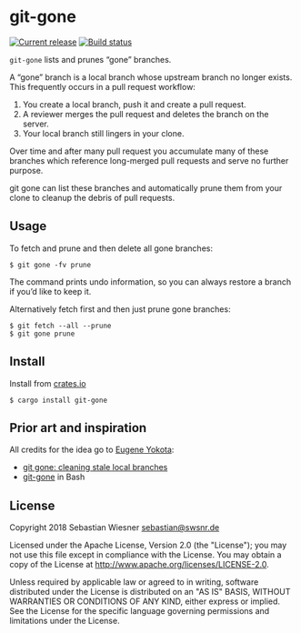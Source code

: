 # git-gone

[![Current release]( https://img.shields.io/crates/v/git-gone.svg)](https://crates.io/crates/git-gone)
[![Build status](https://img.shields.io/travis/com/lunaryorn/git-gone/master.svg)](https://travis-ci.com/lunaryorn/git-gone)

`git-gone` lists and prunes “gone” branches.

A “gone” branch is a local branch whose upstream branch no longer exists. This
frequently occurs in a pull request workflow:

1. You create a local branch, push it and create a pull request.
2. A reviewer merges the pull request and deletes the branch on the server.
3. Your local branch still lingers in your clone.

Over time and after many pull request you accumulate many of these branches
which reference long-merged pull requests and serve no further purpose.

git gone can list these branches and automatically prune them from your clone to
cleanup the debris of pull requests.

## Usage

To fetch and prune and then delete all gone branches:

```console
$ git gone -fv prune
```

The command prints undo information, so you can always restore a branch if you’d
like to keep it.

Alternatively fetch first and then just prune gone branches:

```console
$ git fetch --all --prune
$ git gone prune
```

## Install

Install from [crates.io](https://crates.io/crates/git-gone)

```console
$ cargo install git-gone
```

## Prior art and inspiration

All credits for the idea go to [Eugene Yokota](http://eed3si9n.com/):

* [git gone: cleaning stale local branches](http://eed3si9n.com/git-gone-cleaning-stale-local-branches)
* [git-gone](https://github.com/eed3si9n/git-gone) in Bash

## License

Copyright 2018 Sebastian Wiesner <sebastian@swsnr.de>

Licensed under the Apache License, Version 2.0 (the "License"); you may not use
this file except in compliance with the License. You may obtain a copy of the
License at <http://www.apache.org/licenses/LICENSE-2.0>.

Unless required by applicable law or agreed to in writing, software distributed
under the License is distributed on an "AS IS" BASIS, WITHOUT WARRANTIES OR
CONDITIONS OF ANY KIND, either express or implied. See the License for the
specific language governing permissions and limitations under the License.
